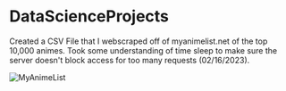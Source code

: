 # DataScienceProjects

Created a CSV File that I webscraped off of myanimelist.net of the top 10,000 animes. Took some understanding of time sleep to make sure the server doesn't block access for too many requests (02/16/2023).

![MyAnimeList](https://user-images.githubusercontent.com/28698665/219535756-fa17490a-6731-4be8-a550-c44fe757020d.png)
